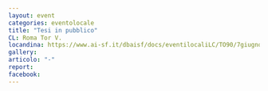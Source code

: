 ```yaml
---
layout: event
categories: eventolocale
title: "Tesi in pubblico"
CL: Roma Tor V.
locandina: https://www.ai-sf.it/dbaisf/docs/eventilocaliLC/TO90/7giugnoAGP.jpg
gallery:
articolo: "-"
report:
facebook: 
---
```

